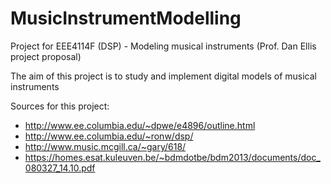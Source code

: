 # MusicInstrumentModelling
Project for EEE4114F (DSP) - Modeling musical instruments (Prof. Dan Ellis project proposal)

The aim of this project is to study and implement digital models of musical instruments

Sources for this project:

- http://www.ee.columbia.edu/~dpwe/e4896/outline.html
- http://www.ee.columbia.edu/~ronw/dsp/
- http://www.music.mcgill.ca/~gary/618/
- https://homes.esat.kuleuven.be/~bdmdotbe/bdm2013/documents/doc_080327_14.10.pdf
